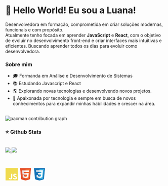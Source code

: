 # **🩷 Hello World! Eu sou a Luana!**

Desenvolvedora em formação, comprometida em criar soluções modernas, funcionais e com propósito.  
Atualmente tenho focada em aprender **JavaScript** e **React**, com o objetivo de evoluir no desenvolvimento front-end e criar interfaces mais intuitivas e eficientes.
Buscando aprender todos os dias para evoluir como desenvolvedora.

### **Sobre mim**

- 🎓 Formanda em Análise e Desenvolvimento de Sistemas
- 📚 Estudando Javascript e React
- 🌎 Explorando novas tecnologias e desenvolvendo novos projetos.
- 🩷 Apaixonada por tecnologia e sempre em busca de novos conhecimentos para expandir minhas habilidades e crescer na área.

##

<picture>
  <source media="(prefers-color-scheme: dark)" srcset="https://raw.githubusercontent.com/LuanaMagnusBonho/LuanaMagnusBonho/output/pacman-contribution-graph-dark.svg">
  <source media="(prefers-color-scheme: light)" srcset="https://raw.githubusercontent.com/LuanaMagnusBonho/LuanaMagnusBonho/output/pacman-contribution-graph.svg">
  <img alt="pacman contribution graph" src="https://raw.githubusercontent.com/LuanaMagnusBonho/LuanaMagnusBonho/output/pacman-contribution-graph.svg">
</picture>

###

### **⭐ Github Stats**
<br>
<div>
  <a href="https://github.com/LuanaMagnusBonho">
  <img height="180em" src="https://github-readme-stats.vercel.app/api?username=luanamagnusbonho&show_icons=true&theme=bear&include_all_comits=true&count_private=true">
  <img height="180em" src="https://github-readme-stats.vercel.app/api/top-langs/?username=luanamagnusbonho&layout=compact&langs_count=16&theme=bear">
  </a>
</div>

##

<div style="display: inline_block"><br>
  <img align="center" alt="luana-Js" height="40" width="40" src="https://raw.githubusercontent.com/devicons/devicon/master/icons/javascript/javascript-plain.svg">
  <img align="center" alt="luana-HTML" height="40"  width="40" src="https://raw.githubusercontent.com/devicons/devicon/master/icons/html5/html5-original.svg">
  <img align="center" alt="luana-CSS" height="40" width="40" src="https://raw.githubusercontent.com/devicons/devicon/master/icons/css3/css3-original.svg">
</div>

